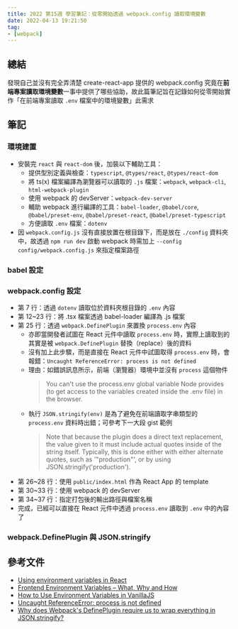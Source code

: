 ```yaml
---
title: 2022 第15週 學習筆記：從零開始透過 webpack.config 讀取環境變數
date: 2022-04-13 19:21:50
tag:
- [webpack]
---
```


## 總結

發現自己並沒有完全弄清楚 create-react-app 提供的 webpack.config 究竟在**前端專案讀取環境變數**一事中提供了哪些協助，故此篇筆記旨在記錄如何從零開始實作「在前端專案讀取 `.env` 檔案中的環境變數」此需求

## 筆記

### 環境建置

- 安裝完 `react` 與 `react-dom` 後，加裝以下輔助工具：
  - 提供型別定義與檢查：`typescript`, `@types/react`, `@types/react-dom`
  - 將 ts(x) 檔案編譯為瀏覽器可以讀取的 `.js` 檔案：`webpack`, `webpack-cli`, `html-webpack-plugin`
  - 使用 webpack 的 devServer：`webpack-dev-server`
  - 輔助 webpack 進行編譯的工具：`babel-loader`, `@babel/core`, `@babel/preset-env`, `@babel/preset-react`, `@babel/preset-typescript`
  - 方便讀取 `.env` 檔案：`dotenv`
- 因 `webpack.config.js` 沒有直接放置在根目錄下，而是放在 `./config` 資料夾中，故透過 `npm run dev` 啟動 webpack 時需加上 `--config config/webpack.config.js` 來指定檔案路徑

<script src="https://gist.github.com/tzynwang/53bb9ecb5c26ecf815f0cebd7e5b6065.js"></script>

### babel 設定

<script src="https://gist.github.com/tzynwang/0291449fa4efd6985b2e69f4bce2ad0b.js"></script>

### webpack.config 設定

<script src="https://gist.github.com/tzynwang/ecf56bc9e3f77d82381a04c16b73275e.js"></script>

- 第 7 行：透過 `dotenv` 讀取位於資料夾根目錄的 `.env` 內容
- 第 12~23 行：將 .tsx 檔案透過 babel-loader 編譯為 .js 檔案
- 第 25 行：透過 `webpack.DefinePlugin` 來置換 `process.env` 內容
  - 亦即當開發者試圖在 React 元件中讀取 `process.env` 時，實際上讀取到的其實是被 `webpack.DefinePlugin` 替換（replace）後的資料
  - 沒有加上此步驟，而是直接在 React 元件中試圖取得 `process.env` 時，會報錯：`Uncaught ReferenceError: process is not defined`
  - 理由：如錯誤訊息所示，前端（瀏覽器）環境中並沒有 `process` 這個物件
    > You can't use the process.env global variable Node provides (to get access to the variables created inside the .env file) in the browser.
  - 執行 `JSON.stringify(env)` 是為了避免在前端讀取字串類型的 `process.env` 資料時出錯；可參考下一大段 gist 範例
    > Note that because the plugin does a direct text replacement, the value given to it must include actual quotes inside of the string itself. Typically, this is done either with either alternate quotes, such as '"production"', or by using JSON.stringify('production').
- 第 26~28 行：使用 `public/index.html` 作為 React App 的 template
- 第 30~33 行：使用 webpack 的 devServer
- 第 34~37 行：指定打包後的輸出路徑與檔案名稱
- 完成，已經可以直接在 React 元件中透過 `process.env` 讀取到 `.env` 中的內容了

### webpack.DefinePlugin 與 JSON.stringify

<script src="https://gist.github.com/tzynwang/e733716554303e8de9e8faa16a7be758.js"></script>

## 參考文件

- [Using environment variables in React](https://trekinbami.medium.com/using-environment-variables-in-react-6b0a99d83cf5)
- [Frontend Environment Variables – What, Why and How](https://dev.to/henriqueinonhe/frontend-environment-variables-what-why-and-how-1c1)
- [How to Use Environment Variables in VanillaJS](https://www.freecodecamp.org/news/how-to-use-environment-variables-in-vanillajs/)
- [Uncaught ReferenceError: process is not defined](https://stackoverflow.com/questions/30239060/uncaught-referenceerror-process-is-not-defined)
- [Why does Webpack's DefinePlugin require us to wrap everything in JSON.stringify?](https://stackoverflow.com/questions/39564802/why-does-webpacks-defineplugin-require-us-to-wrap-everything-in-json-stringify)
